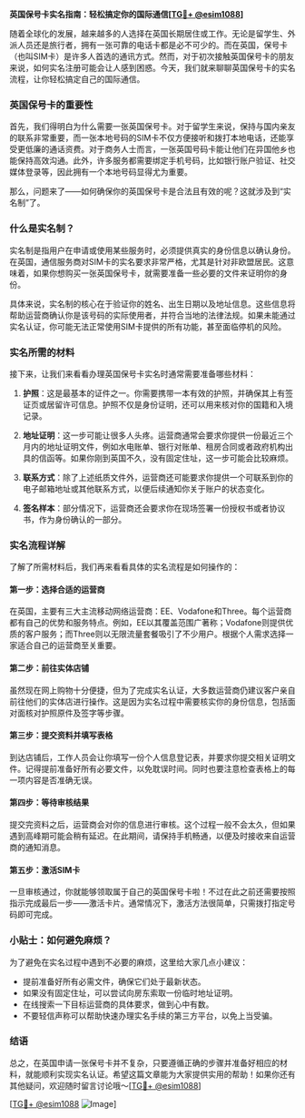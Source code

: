 **英国保号卡实名指南：轻松搞定你的国际通信[[TG💪+ @esim1088](https://t.me/s/esim1088)]**

随着全球化的发展，越来越多的人选择在英国长期居住或工作。无论是留学生、外派人员还是旅行者，拥有一张可靠的电话卡都是必不可少的。而在英国，保号卡（也叫SIM卡）是许多人首选的通讯方式。然而，对于初次接触英国保号卡的朋友来说，如何实名注册可能会让人感到困惑。今天，我们就来聊聊英国保号卡的实名流程，让你轻松搞定自己的国际通信。

### 英国保号卡的重要性

首先，我们得明白为什么需要一张英国保号卡。对于留学生来说，保持与国内亲友的联系非常重要，而一张本地号码的SIM卡不仅方便接听和拨打本地电话，还能享受更低廉的通话资费。对于商务人士而言，一张英国号码卡能让他们在异国他乡也能保持高效沟通。此外，许多服务都需要绑定手机号码，比如银行账户验证、社交媒体登录等，因此拥有一个本地号码显得尤为重要。

那么，问题来了——如何确保你的英国保号卡是合法且有效的呢？这就涉及到“实名制”了。

### 什么是实名制？

实名制是指用户在申请或使用某些服务时，必须提供真实的身份信息以确认身份。在英国，通信服务商对SIM卡的实名要求非常严格，尤其是针对非欧盟居民。这意味着，如果你想购买一张英国保号卡，就需要准备一些必要的文件来证明你的身份。

具体来说，实名制的核心在于验证你的姓名、出生日期以及地址信息。这些信息将帮助运营商确认你是该号码的实际使用者，并符合当地的法律法规。如果未能通过实名认证，你可能无法正常使用SIM卡提供的所有功能，甚至面临停机的风险。

### 实名所需的材料

接下来，让我们来看看办理英国保号卡实名时通常需要准备哪些材料：

1. **护照**：这是最基本的证件之一。你需要携带一本有效的护照，并确保其上有签证页或居留许可信息。护照不仅是身份证明，还可以用来核对你的国籍和入境记录。
   
2. **地址证明**：这一步可能让很多人头疼。运营商通常会要求你提供一份最近三个月内的地址证明文件，例如水电账单、银行对账单、租房合同或者政府机构出具的信函等。如果你刚到英国不久，没有固定住址，这一步可能会比较麻烦。

3. **联系方式**：除了上述纸质文件外，运营商还可能要求你提供一个可联系到你的电子邮箱地址或其他联系方式，以便后续通知你关于账户的状态变化。

4. **签名样本**：部分情况下，运营商还会要求你在现场签署一份授权书或者协议书，作为身份确认的一部分。

### 实名流程详解

了解了所需材料后，我们再来看看具体的实名流程是如何操作的：

#### 第一步：选择合适的运营商
在英国，主要有三大主流移动网络运营商：EE、Vodafone和Three。每个运营商都有自己的优势和服务特点。例如，EE以其覆盖范围广著称；Vodafone则提供优质的客户服务；而Three则以无限流量套餐吸引了不少用户。根据个人需求选择一家适合自己的运营商至关重要。

#### 第二步：前往实体店铺
虽然现在网上购物十分便捷，但为了完成实名认证，大多数运营商仍建议客户亲自前往他们的实体店进行操作。这是因为实名过程中需要核实你的身份信息，包括面对面核对护照原件及签字等步骤。

#### 第三步：提交资料并填写表格
到达店铺后，工作人员会让你填写一份个人信息登记表，并要求你提交相关证明文件。记得提前准备好所有必要文件，以免耽误时间。同时也要注意检查表格上的每一项内容是否准确无误。

#### 第四步：等待审核结果
提交完资料之后，运营商会对你的信息进行审核。这个过程一般不会太久，但如果遇到高峰期可能会稍有延迟。在此期间，请保持手机畅通，以便及时接收来自运营商的通知消息。

#### 第五步：激活SIM卡
一旦审核通过，你就能够领取属于自己的英国保号卡啦！不过在此之前还需要按照指示完成最后一步——激活卡片。通常情况下，激活方法很简单，只需拨打指定号码即可完成。

### 小贴士：如何避免麻烦？
为了避免在实名过程中遇到不必要的麻烦，这里给大家几点小建议：

- 提前准备好所有必需文件，确保它们处于最新状态。
- 如果没有固定住址，可以尝试向房东索取一份临时地址证明。
- 在线搜索一下目标运营商的具体要求，做到心中有数。
- 不要轻信声称可以帮助快速办理实名手续的第三方平台，以免上当受骗。

### 结语

总之，在英国申请一张保号卡并不复杂，只要遵循正确的步骤并准备好相应的材料，就能顺利实现实名认证。希望这篇文章能为大家提供实用的帮助！如果你还有其他疑问，欢迎随时留言讨论哦～[[TG💪+ @esim1088](https://t.me/s/esim1088)]

[[TG💪+ @esim1088](https://t.me/s/esim1088) ![Image](https://i.postimg.cc/4NQfJmqS/Snipaste-2025-05-13-00-14-12.png)]
